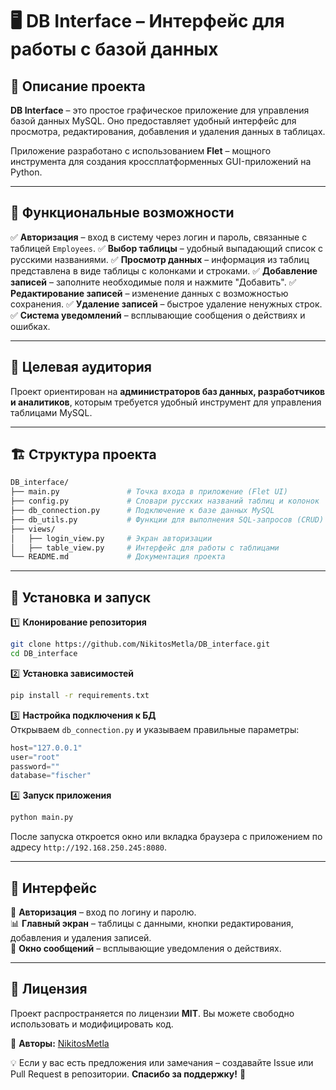 # 🖥️ DB Interface – Интерфейс для работы с базой данных

## 📌 Описание проекта

**DB Interface** – это простое графическое приложение для управления базой данных MySQL. Оно предоставляет удобный интерфейс для просмотра, редактирования, добавления и удаления данных в таблицах.

Приложение разработано с использованием **Flet** – мощного инструмента для создания кроссплатформенных GUI-приложений на Python.

---

## 🚀 Функциональные возможности

✅ **Авторизация** – вход в систему через логин и пароль, связанные с таблицей `Employees`.
✅ **Выбор таблицы** – удобный выпадающий список с русскими названиями.
✅ **Просмотр данных** – информация из таблиц представлена в виде таблицы с колонками и строками.
✅ **Добавление записей** – заполните необходимые поля и нажмите "Добавить".
✅ **Редактирование записей** – изменение данных с возможностью сохранения.
✅ **Удаление записей** – быстрое удаление ненужных строк.
✅ **Система уведомлений** – всплывающие сообщения о действиях и ошибках.

---

## 🎯 Целевая аудитория

Проект ориентирован на **администраторов баз данных, разработчиков и аналитиков**, которым требуется удобный инструмент для управления таблицами MySQL.

---

## 🏗️ Структура проекта

```bash
DB_interface/
├── main.py               # Точка входа в приложение (Flet UI)
├── config.py             # Словари русских названий таблиц и колонок
├── db_connection.py      # Подключение к базе данных MySQL
├── db_utils.py           # Функции для выполнения SQL-запросов (CRUD)
├── views/
│   ├── login_view.py     # Экран авторизации
│   ├── table_view.py     # Интерфейс для работы с таблицами
└── README.md             # Документация проекта
```

---

## 🔧 Установка и запуск

1️⃣ **Клонирование репозитория**
```bash
git clone https://github.com/NikitosMetla/DB_interface.git
cd DB_interface
```

2️⃣ **Установка зависимостей**
```bash
pip install -r requirements.txt
```

3️⃣ **Настройка подключения к БД**  
   Открываем `db_connection.py` и указываем правильные параметры:
```python
host="127.0.0.1"
user="root"
password=""
database="fischer"
```

4️⃣ **Запуск приложения**
```bash
python main.py
```

После запуска откроется окно или вкладка браузера с приложением по адресу `http://192.168.250.245:8080`.

---

## 🎨 Интерфейс

🔑 **Авторизация** – вход по логину и паролю.  
📊 **Главный экран** – таблицы с данными, кнопки редактирования, добавления и удаления записей.  
📩 **Окно сообщений** – всплывающие уведомления о действиях.  

---

## 📜 Лицензия

Проект распространяется по лицензии **MIT**. Вы можете свободно использовать и модифицировать код.

🤝 **Авторы:** [NikitosMetla](https://github.com/NikitosMetla)

💡 Если у вас есть предложения или замечания – создавайте Issue или Pull Request в репозитории. **Спасибо за поддержку!** 🚀

